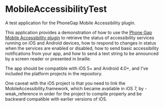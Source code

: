 MobileAccessibilityTest
=======================

A test application for the PhoneGap Mobile Accessibility plugin.

This application provides a demonstration of how to use the [Phone Gap Mobile Accessibility plugin](https://github.com/phonegap/phonegap-mobile-accessibility/) to retrieve the status of accessibility services running on iOS and Android devices, how to respond to changes in status when the services are enabled or disabled, how to send basic accessibility notifications from your app, and how to send a text string to be announced by a screen reader or presented in braille.  

The app should be compatible with iOS 5+ and Android 4.0+, and I've included the platform projects in the repository.

One caveat with the iOS project is that you need to link the MobileAccessibility.framework, which became available in iOS 7, by -weak_reference in order for the project to compile properly and be backward compatible with earlier versions of iOS.
